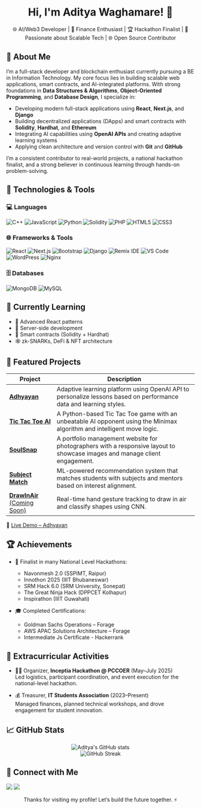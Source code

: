 <h1 align="center">Hi, I'm Aditya Waghamare! 👋</h1>

<p align="center">
    🌐 AI/Web3 Developer | 💸 Finance Enthusiast | 🏆 Hackathon Finalist | 🤖 Passionate about Scalable Tech | 🌐 Open Source Contributor</p>
</p>

## 🧠 About Me

I’m a full-stack developer and blockchain enthusiast currently pursuing a BE in Information Technology. My core focus lies in building scalable web applications, smart contracts, and AI-integrated platforms. With strong foundations in **Data Structures & Algorithms**, **Object-Oriented Programming**, and **Database Design**, I specialize in:

- Developing modern full-stack applications using **React**, **Next.js**, and **Django**
- Building decentralized applications (DApps) and smart contracts with **Solidity**, **Hardhat**, and **Ethereum**
- Integrating AI capabilities using **OpenAI APIs** and creating adaptive learning systems
- Applying clean architecture and version control with **Git** and **GitHub**

I’m a consistent contributor to real-world projects, a national hackathon finalist, and a strong believer in continuous learning through hands-on problem-solving.


## 🧰 Technologies & Tools

### 💻 Languages  
![C++](https://img.shields.io/badge/-C++-black?style=flat-square&logo=c%2B%2B)
![JavaScript](https://img.shields.io/badge/-JavaScript-black?style=flat-square&logo=javascript)
![Python](https://img.shields.io/badge/-Python-black?style=flat-square&logo=python)
![Solidity](https://img.shields.io/badge/-Solidity-black?style=flat-square&logo=solidity)
![PHP](https://img.shields.io/badge/-PHP-black?style=flat-square&logo=php)
![HTML5](https://img.shields.io/badge/-HTML5-black?style=flat-square&logo=html5)
![CSS3](https://img.shields.io/badge/-CSS3-black?style=flat-square&logo=css3)

### 🌐 Frameworks & Tools  
![React](https://img.shields.io/badge/-React-black?style=flat-square&logo=react)
![Next.js](https://img.shields.io/badge/-Next.js-black?style=flat-square&logo=next.js)
![Bootstrap](https://img.shields.io/badge/-Bootstrap-black?style=flat-square&logo=bootstrap)
![Django](https://img.shields.io/badge/-Django-black?style=flat-square&logo=django)
![Remix IDE](https://img.shields.io/badge/-Remix_IDE-black?style=flat-square&logo=ethereum)
![VS Code](https://img.shields.io/badge/-VS%20Code-black?style=flat-square&logo=visual-studio-code)
![WordPress](https://img.shields.io/badge/-WordPress-black?style=flat-square&logo=wordpress)
![Nginx](https://img.shields.io/badge/-Nginx-black?style=flat-square&logo=nginx)

### 🗄️ Databases  
![MongoDB](https://img.shields.io/badge/-MongoDB-black?style=flat-square&logo=mongodb)
![MySQL](https://img.shields.io/badge/-MySQL-black?style=flat-square&logo=mysql)

## 🌱 Currently Learning
- 🔁 Advanced React patterns
- 🧩 Server-side development
- 🔐 Smart contracts (Solidity + Hardhat)
- 🕸️ zk-SNARKs, DeFi & NFT architecture


## 📂 Featured Projects

| Project | Description |
|--------|-------------|
| [**Adhyayan**](https://github.com/adityawaghamare04/Adhyayan) | Adaptive learning platform using OpenAI API to personalize lessons based on performance data and learning styles. |
| [**Tic Tac Toe AI**](https://github.com/adityawaghamare04/PRODIGY_WD_03) | A Python-based Tic Tac Toe game with an unbeatable AI opponent using the Minimax algorithm and intelligent move logic. |
| [**SoulSnap**](https://github.com/adityawaghamare04/PRODIGY_WD_01) | A portfolio management website for photographers with a responsive layout to showcase images and manage client engagement. |
| [**Subject Match**](https://github.com/adityawaghamare04/Subject-match) | ML-powered recommendation system that matches students with subjects and mentors based on interest alignment. |
| [**DrawInAir** (Coming Soon)]() | Real-time hand gesture tracking to draw in air and classify shapes using CNN. |

🔗 [Live Demo – Adhyayan](https://adhyayan1.vercel.app/)

## 🏆 Achievements

- 🥇 Finalist in many National Level Hackathons:
  - Navonmesh 2.0 (SSPIMT, Raipur)
  - Innothon 2025 (IIIT Bhubaneswar)
  - SRM Hack 6.0 (SRM University, Sonepat)
  - The Great Ninja Hack (DPPCET Kolhapur)
  - Inspirathon (IIIT Guwahati)
    
- 🎓 Completed Certifications:
  - Goldman Sachs Operations – Forage
  - AWS APAC Solutions Architecture – Forage
  - Intermediate Js Certificate - Hackerrank


## 🎯 Extracurricular Activities

- 👨‍💼 Organizer, **Inceptia Hackathon @ PCCOER** (May–July 2025)  
  Led logistics, participant coordination, and event execution for the national-level hackathon.
  
- 💰 Treasurer, **IT Students Association** (2023–Present)  
  Managed finances, planned technical workshops, and drove engagement for student innovation.


## 📈 GitHub Stats
<p align="center">
  <img src="https://github-readme-stats.vercel.app/api?username=adityawaghamare04&show_icons=true&theme=radical" alt="Aditya's GitHub stats" />
  <br/>
  <img src="https://github-readme-streak-stats.herokuapp.com/?user=adityawaghamare04&theme=radical" alt="GitHub Streak"/>
</p>


## 🔗 Connect with Me

<p>
  <a href="https://www.linkedin.com/in/aditya-waghamare-707595257/"><img src="https://img.shields.io/badge/-LinkedIn-blue?style=flat-square&logo=linkedin"></a>
  <a href="mailto:adityawaghamare7620@gmail.com"><img src="https://img.shields.io/badge/-Email-red?style=flat-square&logo=gmail"></a>
</p>



<p align="center">
  Thanks for visiting my profile! Let’s build the future together. ⚡
</p>
